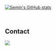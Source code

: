 [![Semin's GitHub stats](https://github-readme-stats.vercel.app/api?username=anuraghazra&show_icons=true&theme=cobalt)](https://github.com/anuraghazra/github-readme-stats)

<br>
 
## Contact 
<a href="https://hits.seeyoufarm.com"><img src="https://hits.seeyoufarm.com/api/count/incr/badge.svg?igsh=bnU4d2ViMm0wa3Nh&utm_source=qr&url=https%3A%2F%2Fwww.instagram.com%2Fss__m1n_&count_bg=%23CE8585&title_bg=%23555555&icon=instagram.svg&icon_color=%23E7E7E7&title=Instagram&edge_flat=false"/></a>
    
